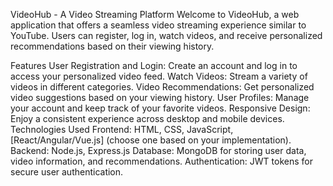 VideoHub - A Video Streaming Platform
Welcome to VideoHub, a web application that offers a seamless video streaming experience similar to YouTube. Users can register, log in, watch videos, and receive personalized recommendations based on their viewing history.

Features
User Registration and Login: Create an account and log in to access your personalized video feed.
Watch Videos: Stream a variety of videos in different categories.
Video Recommendations: Get personalized video suggestions based on your viewing history.
User Profiles: Manage your account and keep track of your favorite videos.
Responsive Design: Enjoy a consistent experience across desktop and mobile devices.
Technologies Used
Frontend: HTML, CSS, JavaScript, [React/Angular/Vue.js] (choose one based on your implementation).
Backend: Node.js, Express.js
Database: MongoDB for storing user data, video information, and recommendations.
Authentication: JWT tokens for secure user authentication.